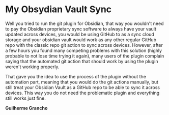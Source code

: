 # My Obsydian Vault Sync

Well you tried to run the git plugin for Obsidian, that way you wouldn't need to pay the Obsidian proprietary sync software to always have your vault updated across devices, you would be using GitHub to as a sync cloud storage and your obsidian vault would work as any other regular GitHub repo with the classic repo git action to sync across devices. However, after a few hours you found many competing problems with this solution (highly probable to not lose time trying it again), many users of the plugin complain saying that the automated git action that should work by using the plugin weren't working properly.

That gave you the idea to use the process of the plugin without the automation part, meaning that you would do the git actions manually, but still treat your Obsidian Vault as a GitHub repo to be able to sync it across devices. This way you do not need the problematic plugin and everything still works just fine.

**Guilherme Grancho**
